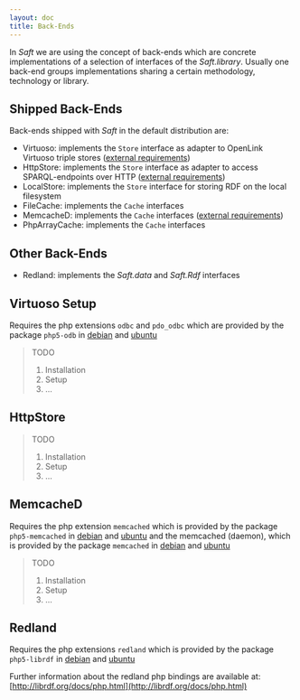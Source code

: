 ```yaml
---
layout: doc
title: Back-Ends
---
```


In _Saft_ we are using the concept of back-ends which are concrete implementations of a selection of interfaces of the _Saft.library_. Usually one back-end groups implementations sharing a certain methodology, technology or library.

## Shipped Back-Ends

Back-ends shipped with _Saft_ in the default distribution are:

- Virtuoso: implements the `Store` interface as adapter to OpenLink Virtuoso triple stores ([external requirements](#virtuoso-setup))
- HttpStore: implements the `Store` interface as adapter to access SPARQL-endpoints over HTTP ([external requirements](#httpstore))
- LocalStore: implements the `Store` interface for storing RDF on the local filesystem
- FileCache: implements the `Cache` interfaces
- MemcacheD: implements the `Cache` interfaces ([external requirements](#memcached))
- PhpArrayCache: implements the `Cache` interfaces

## Other Back-Ends

- Redland: implements the _Saft.data_ and _Saft.Rdf_ interfaces

## Virtuoso Setup

Requires the php extensions `odbc` and `pdo_odbc` which are provided by the package `php5-odb` in [debian](https://packages.debian.org/stable/php5-odbc) and [ubuntu](http://packages.ubuntu.com/trusty/php5-odbc)

> TODO
>
> 1. Installation
> 2. Setup
> 3. …

## HttpStore

> TODO
>
> 1. Installation
> 2. Setup
> 3. …

## MemcacheD

Requires the php extension `memcached` which is provided by the package `php5-memcached` in [debian](https://packages.debian.org/stable/php5-memcached) and [ubuntu](http://packages.ubuntu.com/trusty/php5-memcached) and the memcached (daemon), which is provided by the package `memcached` in [debian](https://packages.debian.org/stable/memcached) and [ubuntu](http://packages.ubuntu.com/trusty/memcached)

> TODO
>
> 1. Installation
> 2. Setup
> 3. …

## Redland

Requires the php extensions `redland` which is provided by the package `php5-librdf` in [debian](https://packages.debian.org/stable/php5-librdf) and [ubuntu](http://packages.ubuntu.com/trusty/php5-librdf)

Further information about the redland php bindings are available at: [http://librdf.org/docs/php.html](http://librdf.org/docs/php.html)
